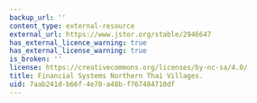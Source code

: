 ```yaml
---
backup_url: ''
content_type: external-resource
external_url: https://www.jstor.org/stable/2946647
has_external_licence_warning: true
has_external_license_warning: true
is_broken: ''
license: https://creativecommons.org/licenses/by-nc-sa/4.0/
title: Financial Systems Northern Thai Villages.
uid: 7aab241d-b66f-4e78-a48b-f767484710df
---
```

